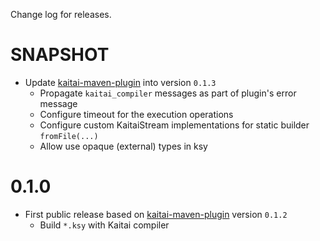 Change log for releases.

# SNAPSHOT

* Update [kaitai-maven-plugin](https://github.com/valery1707/kaitai-maven-plugin) into version `0.1.3`
    * Propagate `kaitai_compiler` messages as part of plugin's error message
    * Configure timeout for the execution operations
    * Configure custom KaitaiStream implementations for static builder `fromFile(...)`
    * Allow use opaque (external) types in ksy

# 0.1.0

* First public release based on [kaitai-maven-plugin](https://github.com/valery1707/kaitai-maven-plugin) version `0.1.2`
    * Build `*.ksy` with Kaitai compiler

